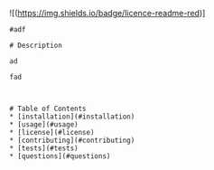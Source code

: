 ![(https://img.shields.io/badge/licence-readme-red)]
    
    
     
    #adf

    # Description

    ad

    fad



    # Table of Contents
    * [installation](#installation)
    * [usage](#usage)
    * [license](#license)
    * [contributing](#contributing)
    * [tests](#tests)
    * [questions](#questions)
    

    

    

    
